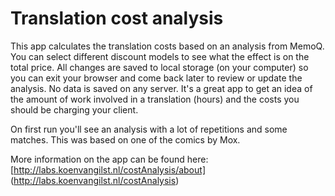 # Translation cost analysis

This app calculates the translation costs based on an analysis from MemoQ. You can select different discount models to see what the effect is on the total price. All changes are saved to local storage (on your computer) so you can exit your browser and come back later to review or update the analysis. No data is saved on any server. It's a great app to get an idea of the amount of work involved in a translation (hours) and the costs you should be charging your client.

On first run you'll see an analysis with a lot of repetitions and some matches. This was based on one of the comics by Mox.

More information on the app can be found here: [http://labs.koenvangilst.nl/costAnalysis/about] (http://labs.koenvangilst.nl/costAnalysis)
